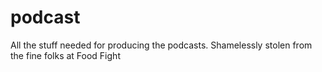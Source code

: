 podcast
=======

All the stuff needed for producing the podcasts. Shamelessly stolen from the fine folks at Food Fight
